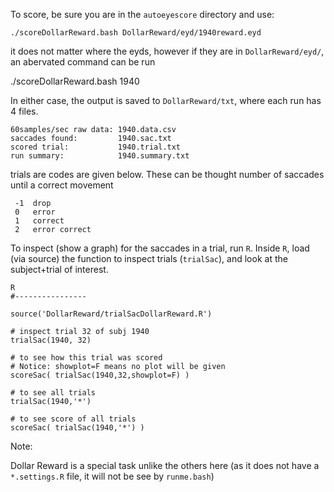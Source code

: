 To score, be sure you are in the ``autoeyescore`` directory and use:

    ./scoreDollarReward.bash DollarReward/eyd/1940reward.eyd

it does not matter where the eyds, however if they are in ``DollarReward/eyd/``, an abervated command can be run

   ./scoreDollarReward.bash 1940

In either case, the output is saved to ``DollarReward/txt``, where each run has 4 files.
  
    60samples/sec raw data: 1940.data.csv
    saccades found:         1940.sac.txt
    scored trial:           1940.trial.txt
    run summary:            1940.summary.txt

trials are codes are given below. These can be thought number of saccades until a correct movement

     -1  drop
     0   error
     1   correct
     2   error correct

To inspect (show a graph) for the saccades in a trial, run ``R``. Inside ``R``, load (via source) the function to inspect trials (``trialSac``), and look at the subject+trial of interest.

    R
    #----------------

    source('DollarReward/trialSacDollarReward.R')

    # inspect trial 32 of subj 1940
    trialSac(1940, 32)

    # to see how this trial was scored
    # Notice: showplot=F means no plot will be given
    scoreSac( trialSac(1940,32,showplot=F) )

    # to see all trials
    trialSac(1940,'*')
    
    # to see score of all trials
    scoreSac( trialSac(1940,'*') )

Note:

Dollar Reward is a special task unlike the others here (as it does not have a ``*.settings.R`` file, it will not be see by ``runme.bash``)

